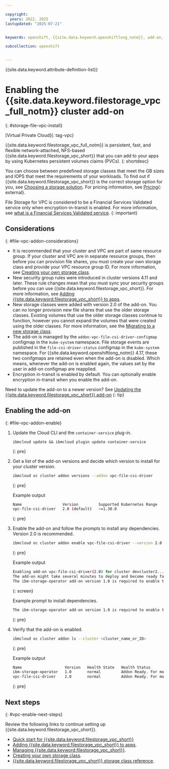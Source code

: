 ```yaml
---

copyright: 
  years: 2022, 2025
lastupdated: "2025-07-21"


keywords: openshift, {{site.data.keyword.openshiftlong_notm}}, add-on, file

subcollection: openshift


---
```


{{site.data.keyword.attribute-definition-list}}



# Enabling the {{site.data.keyword.filestorage_vpc_full_notm}} cluster add-on
{: #storage-file-vpc-install}

[Virtual Private Cloud]{: tag-vpc}

{{site.data.keyword.filestorage_vpc_full_notm}} is persistent, fast, and flexible network-attached, NFS-based {{site.data.keyword.filestorage_vpc_short}} that you can add to your apps by using Kubernetes persistent volumes claims (PVCs).
{: shortdesc}


You can choose between predefined storage classes that meet the GB sizes and IOPS that meet the requirements of your workloads. To find out if {{site.data.keyword.filestorage_vpc_short}} is the correct storage option for you, see [Choosing a storage solution](/docs/openshift?topic=openshift-storage-plan). For pricing information, see [Pricing](https://cloud.ibm.com/infrastructure/provision/fileShare){: external}.


File Storage for VPC is considered to be a Financial Services Validated service only when encryption-in-transit is enabled. For more information, see [what is a Financial Services Validated service](/docs/framework-financial-services?topic=framework-financial-services-faqs-framework#financial-services-validated).
{: important}



## Considerations
{: #file-vpc-addon-considerations}

- It is recommended that your cluster and VPC are part of same resource group. If your cluster and VPC are in separate resource groups, then before you can provision file shares, you must create your own storage class and provide your VPC resource group ID. For more information, see [Creating your own storage class](/docs/openshift?topic=openshift-storage-file-vpc-apps#storage-file-vpc-custom-sc).
- New security group rules were introduced in cluster versions 4.11 and later. These rule changes mean that you must sync your security groups before you can use {{site.data.keyword.filestorage_vpc_short}}. For more information, see [Adding {{site.data.keyword.filestorage_vpc_short}} to apps](/docs/containers?topic=containers-storage-file-vpc-apps).
- New storage classes were added with version 2.0 of the add-on. You can no longer provision new file shares that use the older storage classes. Existing volumes that use the older storage classes continue to function, however you cannot expand the volumes that were created using the older classes. For more information, see the [Migrating to a new storage class](/docs/openshift?topic=openshift-storage-file-vpc-apps#storage-file-expansion-migration).
- The add-on is managed by the `addon-vpc-file-csi-driver-configmap` configmap in the `kube-system` namespace. File storage events are published in the `file-csi-driver-status` configmap in the `kube-system` namespace. For {{site.data.keyword.openshiftlong_notm}} 4.17, these two conifgmaps are retained even when the add-on is disabled. Which means, whenever the add-on is enabled again, the values set by the user in add-on configmap are reapplied.
- Encryption in-transit is enabled by default. You can optionally enable encryption in-transit when you enable the add-on.



Need to update the add-on to a newer version? See [Updating the {{site.data.keyword.filestorage_vpc_short}} add-on](/docs/openshift?topic=openshift-storage-file-vpc-managing#storage-file-vpc-update)
{: tip}

## Enabling the add-on
{: #file-vpc-addon-enable}


1. Update the Cloud CLI and the `container-service` plug-in.
    ```shell
    ibmcloud update && ibmcloud plugin update container-service
    ```
    {: pre}

1. Get a list of the add-on versions and decide which version to install for your cluster version.
    ```sh
    ibmcloud oc cluster addon versions --addon vpc-file-csi-driver
    ```
    {: pre}

    Example output
    ```sh
    Name                  Version         Supported Kubernetes Range   Supported OpenShift Range   Kubernetes Default   OpenShift Default
    vpc-file-csi-driver   2.0 (default)   >=1.30.0                     >=4.15.0                    -                    -
    ```
    {: pre}

1. Enable the add-on and follow the prompts to install any dependencies. Version 2.0 is recommended.
    ```sh
    ibmcloud oc cluster addon enable vpc-file-csi-driver --version 2.0 --cluster CLUSTER
    ```
    {: pre}

    Example output
    ```sh
    Enabling add-on vpc-file-csi-driver(2.0) for cluster devcluster2...
    The add-on might take several minutes to deploy and become ready for use.
    The ibm-storage-operator add-on version 1.0 is required to enable the vpc-file-csi-driver add-on. Enable ibm-storage-operator? [y/N]> y
    ```
    {: screen}

    Example prompt to install dependencies.
    ```sh
    The ibm-storage-operator add-on version 1.0 is required to enable the vpc-file-csi-driver add-on. Enable ibm-storage-operator? [y/N]> y
    ```
    {: pre}


1. Verify that the add-on is enabled.
    ```sh
    ibmcloud oc cluster addon ls --cluster <cluster_name_or_ID>
    ```
    {: pre}

    Example output
    ```sh
    Name                   Version   Health State   Health Status
    ibm-storage-operator   1.0       normal         Addon Ready. For more info: http://ibm.biz/addon-state (H1500)
    vpc-file-csi-driver    2.0       normal         Addon Ready. For more info: http://ibm.biz/addon-state (H1500)
    ```
    {: pre}


## Next steps
{: #vpc-enable-next-steps}

Review the following links to continue setting up {{site.data.keyword.filestorage_vpc_short}}.

- [Quick start for {{site.data.keyword.filestorage_vpc_short}}](/docs/openshift?topic=openshift-storage-file-vpc-apps#vpc-add-file-dynamic)
- [Adding {{site.data.keyword.filestorage_vpc_short}} to apps](/docs/openshift?topic=openshift-storage-file-vpc-apps).
- [Managing {{site.data.keyword.filestorage_vpc_short}}](/docs/openshift?topic=openshift-storage-file-vpc-managing).
- [Creating your own storage class](/docs/openshift?topic=openshift-storage-file-vpc-apps#storage-file-vpc-custom-sc).
- [{{site.data.keyword.filestorage_vpc_short}} storage class reference](/docs/openshift?topic=openshift-storage-file-vpc-sc-ref).
